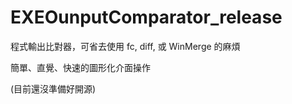 # EXEOunputComparator_release
程式輸出比對器，可省去使用 fc, diff, 或 WinMerge 的麻煩

簡單、直覺、快速的圖形化介面操作

(目前還沒準備好開源)
